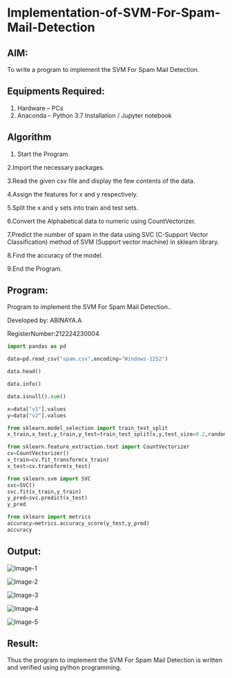# Implementation-of-SVM-For-Spam-Mail-Detection

## AIM:
To write a program to implement the SVM For Spam Mail Detection.

## Equipments Required:
1. Hardware – PCs
2. Anaconda – Python 3.7 Installation / Jupyter notebook

## Algorithm
1. Start the Program.

2.Import the necessary packages.

3.Read the given csv file and display the few contents of the data.

4.Assign the features for x and y respectively.

5.Split the x and y sets into train and test sets.

6.Convert the Alphabetical data to numeric using CountVectorizer.

7.Predict the number of spam in the data using SVC (C-Support Vector Classification) method of SVM (Support vector machine) in sklearn library.

8.Find the accuracy of the model.

9.End the Program.

## Program:

Program to implement the SVM For Spam Mail Detection..

Developed by: ABINAYA.A

RegisterNumber:212224230004

```python
import pandas as pd

data=pd.read_csv("spam.csv",encoding="Windows-1252")

data.head()

data.info()

data.isnull().sum()

x=data["v1"].values
y=data["v2"].values

from sklearn.model_selection import train_test_split
x_train,x_test,y_train,y_test=train_test_split(x,y,test_size=0.2,random_state=0)

from sklearn.feature_extraction.text import CountVectorizer
cv=CountVectorizer()
x_train=cv.fit_transform(x_train)
x_test=cv.transform(x_test)

from sklearn.svm import SVC
svc=SVC()
svc.fit(x_train,y_train)
y_pred=svc.predict(x_test)
y_pred

from sklearn import metrics
accuracy=metrics.accuracy_score(y_test,y_pred)
accuracy
```


## Output:

![Image-1](https://github.com/user-attachments/assets/1478001e-3435-4889-a6ac-1d85f828bcda)

![Image-2](https://github.com/user-attachments/assets/93f23db9-6e80-482e-86fd-711de0ab3dbb)

![Image-3](https://github.com/user-attachments/assets/8a4eb1df-708e-4ef4-8d1c-3fa5953ac30b)

![Image-4](https://github.com/user-attachments/assets/49efca04-427f-4285-b1e0-56457ac07b8e)

![Image-5](https://github.com/user-attachments/assets/4d3ad738-34bb-4ef0-8c0a-59a24b71cf6a)


## Result:
Thus the program to implement the SVM For Spam Mail Detection is written and verified using python programming.
